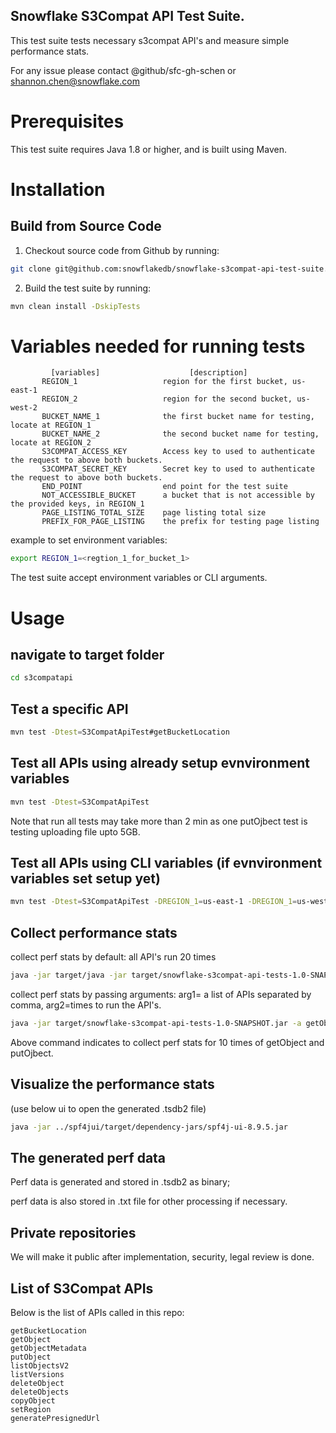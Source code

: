 ## **Snowflake S3Compat API Test Suite.**

This test suite tests necessary s3compat API's and measure simple performance stats.

For any issue please contact @github/sfc-gh-schen or shannon.chen@snowflake.com

Prerequisites
=============
This test suite requires Java 1.8 or higher, and is built using Maven.

Installation
============
Build from Source Code 
----------------------
1. Checkout source code from Github by running:
```bash
git clone git@github.com:snowflakedb/snowflake-s3compat-api-test-suite.git
```

2. Build the test suite by running:
```bash
mvn clean install -DskipTests
```

Variables needed for running tests
=================================
```
         [variables]                    [description]
       REGION_1                   region for the first bucket, us-east-1
       REGION_2                   region for the second bucket, us-west-2
       BUCKET_NAME_1              the first bucket name for testing, locate at REGION_1
       BUCKET_NAME_2              the second bucket name for testing, locate at REGION_2
       S3COMPAT_ACCESS_KEY        Access key to used to authenticate the request to above both buckets.
       S3COMPAT_SECRET_KEY        Secret key to used to authenticate the request to above both buckets.
       END_POINT                  end point for the test suite
       NOT_ACCESSIBLE_BUCKET      a bucket that is not accessible by the provided keys, in REGION_1
       PAGE_LISTING_TOTAL_SIZE    page listing total size
       PREFIX_FOR_PAGE_LISTING    the prefix for testing page listing
```
example to set  environment variables:
```bash
export REGION_1=<regtion_1_for_bucket_1>

```

The test suite accept environment variables or CLI arguments.

Usage
=====
navigate to target folder
-------------------------
```bash
cd s3compatapi
``` 

Test a specific API
-------------------
```bash
mvn test -Dtest=S3CompatApiTest#getBucketLocation
```

Test all APIs using already setup evnvironment variables
------------------------------------------------------
```bash
mvn test -Dtest=S3CompatApiTest
```
Note that run all tests may take more than 2 min as one putOjbect test is testing uploading file upto 5GB.

Test all APIs using CLI variables (if evnvironment variables set setup yet)
---------------------------------------------------------------------------
```bash
mvn test -Dtest=S3CompatApiTest -DREGION_1=us-east-1 -DREGION_1=us-west-2
```

Collect performance stats
--------------------------
collect perf stats by default: all API's run 20 times
```bash
java -jar target/java -jar target/snowflake-s3compat-api-tests-1.0-SNAPSHOT.jar
```
collect perf stats by passing arguments: arg1= a list of APIs separated by comma, arg2=times to run the API's.
```bash
java -jar target/snowflake-s3compat-api-tests-1.0-SNAPSHOT.jar -a getObject,putOjbect -b 10
```
Above command indicates to collect perf stats for 10 times of getObject and putOjbect.

Visualize the performance stats
-------------------------------
(use below ui to open the generated .tsdb2 file)
```bash
java -jar ../spf4jui/target/dependency-jars/spf4j-ui-8.9.5.jar
```
 
The generated perf data
-------------------
Perf data is generated and stored in .tsdb2 as binary;

perf data is also stored in .txt file for other processing if necessary.

## Private repositories
We will make it public after implementation, security, legal review is done.

## List of S3Compat APIs
Below is the list of APIs called in this repo:
```
getBucketLocation
getObject
getObjectMetadata
putObject
listObjectsV2
listVersions
deleteObject
deleteObjects
copyObject
setRegion
generatePresignedUrl
```


